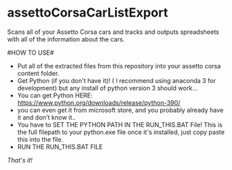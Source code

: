 # assettoCorsaCarListExport

Scans all of your Assetto Corsa cars and tracks and outputs spreadsheets with all of the information about the cars. 

#HOW TO USE#

- Put all of the extracted files from this repository into your assetto corsa content folder.
- Get Python (if you don't have it)!   ( I recommend using anaconda 3 for development) but any install of python version 3 should work...
- You can get Python HERE: https://www.python.org/downloads/release/python-390/ 
- you can even get it from microsoft store, and you probably already have it and don't know it..  
- You have to SET THE PYTHON PATH IN THE RUN_THIS.BAT File! This is the full filepath to your python.exe file once it's installed, just copy paste this into the file.
- RUN THE RUN_THIS.BAT FILE

*That's it!* 
